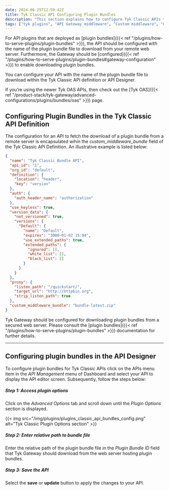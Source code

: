 ```yaml
---
date: 2024-06-25T12:59:42Z
title: Tyk Classic API Configuring Plugin Bundles
description: "This section explains how to configure Tyk Classic APIs to use plugin bundles deployed on a remote web server"
tags: ["tyk plugins", "API Gateway middleware", "Custom middleware", "Custom API request"]
---
```


For API plugins that are deployed as [plugin bundles]({{< ref "/plugins/how-to-serve-plugins/plugin-bundles" >}}), the API should be configured with the name of the plugin bundle file to download from your remote web server. Furthermore, the Gateway should be [configured]({{< ref "/plugins/how-to-serve-plugins/plugin-bundles#gateway-configuration" >}}) to enable downloading plugin bundles.

You can configure your API with the name of the plugin bundle file to download within the Tyk Classic API definition or API Designer.

If you’re using the newer Tyk OAS APIs, then check out the [Tyk OAS]({{< ref "/product-stack/tyk-gateway/advanced-configurations/plugins/bundles/oas" >}}) page.

## Configuring Plugin Bundles in the Tyk Classic API Definition

The configuration for an API to fetch the download of a plugin bundle from a remote server is encapsulated wihin the *custom_middleware_bundle* field of the Tyk Classic API Definition. An illustrative example is listed below:

```json {hl_lines=["33"], linenos=true, linenostart=1}
{
  "name": "Tyk Classic Bundle API",
  "api_id": "1",
  "org_id": "default",
  "definition": {
    "location": "header",
    "key": "version"
  },
  "auth": {
    "auth_header_name": "authorization"
  },
  "use_keyless": true,
  "version_data": {
    "not_versioned": true,
    "versions": {
      "Default": {
        "name": "Default",
        "expires": "3000-01-02 15:04",
        "use_extended_paths": true,
        "extended_paths": {
          "ignored": [],
          "white_list": [],
          "black_list": []
        }
      }
    }
  },
  "proxy": {
    "listen_path": "/quickstart/",
    "target_url": "http://httpbin.org",
    "strip_listen_path": true
  },
  "custom_middleware_bundle": "bundle-latest.zip"
}
```

Tyk Gateway should be configured for downloading plugin bundles from a secured web server. Please consult the [plugin bundles]({{< ref "/plugins/how-to-serve-plugins/plugin-bundles" >}}) documentation for further details.

---

## Configuring plugin bundles in the API Designer

To configure plugin bundles for Tyk Classic APIs click on the APIs menu item in the *API Management* menu of Dashboard and select your API to display the API editor screen. Subsequently, follow the steps below:

##### Step 1: Access plugin options

Click on the *Advanced Options* tab and scroll down until the *Plugin Options* section is displayed.

{{< img src="/img/plugins/plugins_classic_api_bundles_config.png" alt="Tyk Classic Plugin Options section" >}}

##### Step 2: Enter relative path to bundle file

Enter the relative path of the plugin bundle file in the *Plugin Bundle ID* field that Tyk Gateway should download from the web server hosting plugin bundles.

##### Step 3: Save the API

Select the **save** or **update** button to apply the changes to your API.
